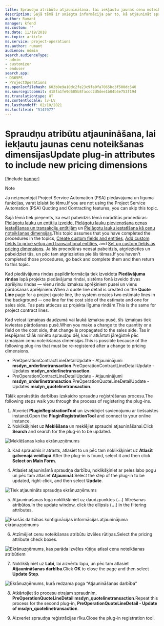 ```yaml
---
title: Spraudņu atribūtu atjaunināšana, lai iekļautu jaunas cenu noteikšanas dimensijas
description: Šajā tēmā ir sniegta informācija par to, kā atjaunināt spraudņu atribūtus cenu noteikšanas dimensijām.
author: Rumant
manager: kfend
ms.custom: ''
ms.date: 11/19/2018
ms.topic: article
ms.service: project-operations
ms.author: rumant
audience: Admin
search.audienceType:
- admin
- customizer
- enduser
search.app:
- D365PS
- ProjectOperations
ms.openlocfilehash: 603b0e9a10dc2fe23c9fa0fa7065bc3f500dc540
ms.sourcegitcommit: 418fa1fe9d605b8faccc2d5dee1b04b4e753f194
ms.translationtype: HT
ms.contentlocale: lv-LV
ms.lasthandoff: 02/10/2021
ms.locfileid: "5147077"
---
```

# <a name="update-plug-in-attributes-to-include-new-pricing-dimensions"></a><span data-ttu-id="1bf27-103">Spraudņu atribūtu atjaunināšana, lai iekļautu jaunas cenu noteikšanas dimensijas</span><span class="sxs-lookup"><span data-stu-id="1bf27-103">Update plug-in attributes to include new pricing dimensions</span></span>

[!include [banner](../includes/psa-now-project-operations.md)]

> [!NOTE]
> <span data-ttu-id="1bf27-104">Ja neizmantojat Project Service Automation (PSA) piedāvājuma un līguma funkcijas, varat izlaist šo tēmu.</span><span class="sxs-lookup"><span data-stu-id="1bf27-104">If you are not using the Project Service Automation (PSA) Quoting and Contracting features, you can skip this topic.</span></span>

<span data-ttu-id="1bf27-105">Šajā tēmā tiek pieņemts, ka esat pabeidzis tēmā norādītās procedūras: [Pielāgotu lauku un entītiju izveide](create-custom-fields-entities.md), [Pielāgotu lauku pievienošana cenas iestatīšanas un transakciju entītijām](field-references.md) un [Pielāgotu lauku iestatīšana kā cenu noteikšanas dimensijas](set-up-pricing-dimensions.md).</span><span class="sxs-lookup"><span data-stu-id="1bf27-105">This topic assumes that you have completed the procedures in the topics, [Create custom fields and entities](create-custom-fields-entities.md), [Add custom fields to price setup and transactional entities](field-references.md), and [Set up custom fields as pricing dimensions](set-up-pricing-dimensions.md).</span></span> <span data-ttu-id="1bf27-106">Ja šīs procedūras neesat pabeidzis, atgriezieties un pabeidziet tās, un pēc tam atgriezieties pie šīs tēmas.</span><span class="sxs-lookup"><span data-stu-id="1bf27-106">If you haven't completed those procedures, go back and complete them and then return to this topic.</span></span>

<span data-ttu-id="1bf27-107">Kad piedāvājuma rindas papildinformācija tiek izveidota **Piedāvājuma rindas** lapā projekta piedāvājuma rindai, sistēma fonā izveido divas aprēķinu rindas — vienu rindu izmaksu aprēķiniem pusei un vienu pārdošanas aprēķiniem.</span><span class="sxs-lookup"><span data-stu-id="1bf27-107">When a quote line detail is created on the **Quote Line** page for a project quote line, the system creates two estimate lines in the background -- one line for the cost side of the estimate and one for sales side.</span></span> <span data-ttu-id="1bf27-108">Tas pats attiecas uz projekta līguma rindām.</span><span class="sxs-lookup"><span data-stu-id="1bf27-108">This is the same  for project contract lines.</span></span>

<span data-ttu-id="1bf27-109">Kad veicat izmaiņas daudzumā vai laukā izmaksu pusē, šīs izmaiņas tiek ieviestas pārdošanas pusē.</span><span class="sxs-lookup"><span data-stu-id="1bf27-109">When you make a change to the quantity or a field on the cost side, that change is propagated to the sales side.</span></span> <span data-ttu-id="1bf27-110">Tas ir iespējams tālāk minēto spraudņu dēļ, kas ir atkārtoti jāreģistrē pēc izmaiņām cenu noteikšanas dimensijās.</span><span class="sxs-lookup"><span data-stu-id="1bf27-110">This is possible because of the following plug-ins that must be re-registered after a change to pricing dimensions.</span></span>

- <span data-ttu-id="1bf27-111">PreOperationContractLineDetailUpdate - Atjauninājumi **msdyn_orderlinetransaction**.</span><span class="sxs-lookup"><span data-stu-id="1bf27-111">PreOperationContractLineDetailUpdate - Updates **msdyn_orderlinetransaction**.</span></span>
- <span data-ttu-id="1bf27-112">PreOperationContractLineDetailUpdate - Atjauninājumi **msdyn_orderlinetransaction**.</span><span class="sxs-lookup"><span data-stu-id="1bf27-112">PreOperationQuoteLineDetailUpdate - Updates **msdyn_quotelinetransaction**.</span></span>

<span data-ttu-id="1bf27-113">Tālāk aprakstītās darbības izskaidro spraudņu reģistrēšanas procesu.</span><span class="sxs-lookup"><span data-stu-id="1bf27-113">The following steps walk you through the process of registering the plug-ins.</span></span>

1. <span data-ttu-id="1bf27-114">Atveriet **PluginRegistrationTool** un izveidojiet savienojumu ar tiešsaistes instanci.</span><span class="sxs-lookup"><span data-stu-id="1bf27-114">Open the **PluginRegistrationTool** and connect to your online instance.</span></span>
2. <span data-ttu-id="1bf27-115">Noklikšķiniet uz **Meklēšana** un meklējiet spraudni atjaunināšanai.</span><span class="sxs-lookup"><span data-stu-id="1bf27-115">Click **Search** and search for the plug-in to be updated.</span></span>

 ![Meklēšanas koka ekrānuzņēmums](media/PRT-1.png)

3. <span data-ttu-id="1bf27-117">Kad spraudnis ir atrasts, atlasiet to un pēc tam noklikšķiniet uz **Atlasīt galvenajā veidlapā**.</span><span class="sxs-lookup"><span data-stu-id="1bf27-117">After the plug-in is found, select it and then click **Select on Main Form**.</span></span>

4. <span data-ttu-id="1bf27-118">Atlasiet atjaunināmā spraudņa darbību, noklikšķiniet ar peles labo pogu un pēc tam atlasiet **Atjaunināt**.</span><span class="sxs-lookup"><span data-stu-id="1bf27-118">Select the step of the plug-in to be updated, right-click, and then select **Update**.</span></span>

 ![Tiek atjaunināts spraudņa ekrānuzņēmums](media/PRT-2.png)
 
5. <span data-ttu-id="1bf27-120">Atjaunināšanas logā noklikšķiniet uz daudzpunktes (**...**) filtrēšanas atribūtos.</span><span class="sxs-lookup"><span data-stu-id="1bf27-120">In the update window, click the ellipsis (**...**) in the filtering attributes.</span></span>

 ![Esošās darbības konfigurācijas informācijas atjauninājuma ekrānuzņēmums](media/PRT-3.png)
 
6. <span data-ttu-id="1bf27-122">Atzīmējiet cenu noteikšanas atribūtu izvēles rūtiņas.</span><span class="sxs-lookup"><span data-stu-id="1bf27-122">Select the pricing attribute check boxes.</span></span>

 ![Ekrānuzņēmums, kas parāda izvēles rūtiņu atlasi cenu noteikšanas atribūtiem](media/PRT-4.png)

7. <span data-ttu-id="1bf27-124">Noklikšķiniet uz **Labi**, lai aizvērtu lapu, un pēc tam atlasiet **Atjaunināšanas darbība**.</span><span class="sxs-lookup"><span data-stu-id="1bf27-124">Click **OK** to close the page and then select **Update Step**.</span></span>

 ![Ekrānuzņēmums, kurā redzama poga “Atjaunināšanas darbība”](media/PRT-5.png)
 
8. <span data-ttu-id="1bf27-126">Atkārtojiet šo procesu otrajam spraudnim, **PreOperationQuoteLineDetail msdyn_quotelinetransaction**.</span><span class="sxs-lookup"><span data-stu-id="1bf27-126">Repeat this process for the second plug-in, **PreOperationQuoteLineDetail - Update of msdyn_quotelinetransaction**.</span></span>

9. <span data-ttu-id="1bf27-127">Aizveriet spraudņa reģistrācijas rīku.</span><span class="sxs-lookup"><span data-stu-id="1bf27-127">Close the plug-in registration tool.</span></span>


